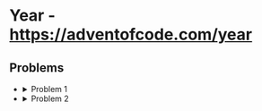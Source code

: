 # Year - https://adventofcode.com/year

## Problems
- <details>
  <summary>Problem 1</summary>

    ```
    Text Explaing Day 1
    ```
    </details>
- <details>
  <summary>Problem 2</summary>

    ```
    Text Explaing Day 2
    ```
    </details>